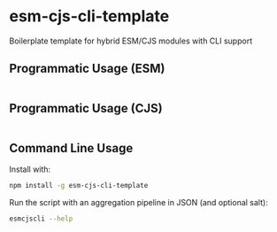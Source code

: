 # esm-cjs-cli-template

Boilerplate template for hybrid ESM/CJS modules with CLI support

## Programmatic Usage (ESM)

```js

```

## Programmatic Usage (CJS)

```js

```

## Command Line Usage

Install with:

```bash
npm install -g esm-cjs-cli-template
```

Run the script with an aggregation pipeline in JSON (and optional salt):

```bash
esmcjscli --help
```
